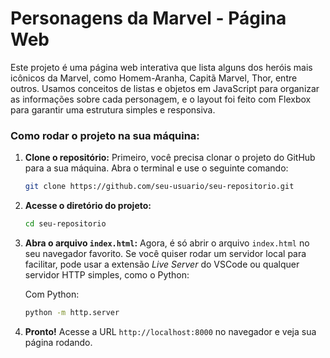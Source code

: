 # Personagens da Marvel - Página Web

Este projeto é uma página web interativa que lista alguns dos heróis mais icônicos da Marvel, como Homem-Aranha, Capitã Marvel, Thor, entre outros. Usamos conceitos de listas e objetos em JavaScript para organizar as informações sobre cada personagem, e o layout foi feito com Flexbox para garantir uma estrutura simples e responsiva.

### Como rodar o projeto na sua máquina:

1. **Clone o repositório:**
   Primeiro, você precisa clonar o projeto do GitHub para a sua máquina. Abra o terminal e use o seguinte comando:

   ```bash
   git clone https://github.com/seu-usuario/seu-repositorio.git
   ```

2. **Acesse o diretório do projeto:**

   ```bash
   cd seu-repositorio
   ```

3. **Abra o arquivo `index.html`:**
   Agora, é só abrir o arquivo `index.html` no seu navegador favorito. Se você quiser rodar um servidor local para facilitar, pode usar a extensão *Live Server* do VSCode ou qualquer servidor HTTP simples, como o Python:

   Com Python:
   ```bash
   python -m http.server
   ```

4. **Pronto!**
   Acesse a URL `http://localhost:8000` no navegador e veja sua página rodando.